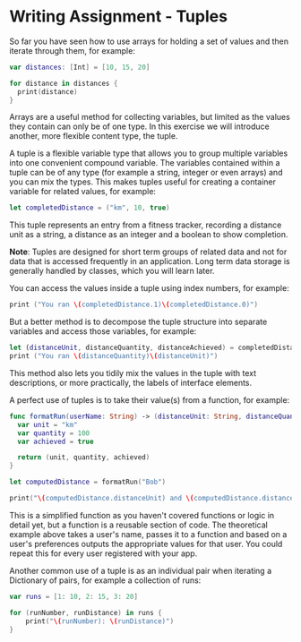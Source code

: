 # Writing Assignment - Tuples

So far you have seen how to use arrays for holding a set of values and then iterate through them, for example:

```swift
var distances: [Int] = [10, 15, 20]

for distance in distances {
  print(distance)
}
```

Arrays are a useful method for collecting variables, but limited as the values they contain can only be of one type. In this exercise we will introduce another, more flexible content type, the tuple.

A tuple is a flexible variable type that allows you to group multiple variables into one convenient compound variable. The variables contained within a tuple can be of any type (for example a string, integer or even arrays) and you can mix the types. This makes tuples useful for creating a container variable for related values, for example:

```swift
let completedDistance = ("km", 10, true)
```

This tuple represents an entry from a fitness tracker, recording a distance unit as a string, a distance as an integer and a boolean to show completion.

**Note**: Tuples are designed for short term groups of related data and not for data that is accessed frequently in an application. Long term data storage is generally handled by classes, which you will learn later.

You can access the values inside a tuple using index numbers, for example:

```swift
print ("You ran \(completedDistance.1)\(completedDistance.0)")
```

But a better method is to decompose the tuple structure into separate variables and access those variables, for example:

```swift
let (distanceUnit, distanceQuantity, distanceAchieved) = completedDistance
print ("You ran \(distanceQuantity)\(distanceUnit)")
```

This method also lets you tidily mix the values in the tuple with text descriptions, or more practically, the labels of interface elements.

A perfect use of tuples is to take their value(s) from a function, for example:

```swift
func formatRun(userName: String) -> (distanceUnit: String, distanceQuantity: Int, distanceAchieved: Bool) {
  var unit = "km"
  var quantity = 100
  var achieved = true

  return (unit, quantity, achieved)
}

let computedDistance = formatRun("Bob")

print("\(computedDistance.distanceUnit) and \(computedDistance.distanceQuantity) and \(computedDistance.distanceAchieved)")

```

This is a simplified function as you haven't covered functions or logic in detail yet, but a function is a reusable section of code. The theoretical example above takes a user's name, passes it to a function and based on a user's preferences outputs the appropriate values for that user. You could repeat this for every user registered with your app.

Another common use of a tuple is as an individual pair when iterating a Dictionary of pairs, for example a collection of runs:

```swift
var runs = [1: 10, 2: 15, 3: 20]

for (runNumber, runDistance) in runs {
    print("\(runNumber): \(runDistance)")
}
```
